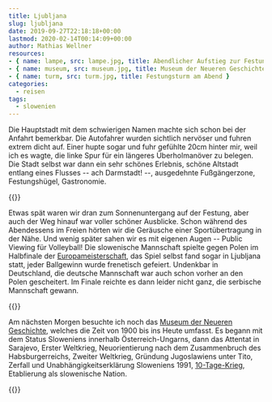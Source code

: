 ```yaml
---
title: Ljubljana
slug: ljubljana
date: 2019-09-27T22:18:18+00:00
lastmod: 2020-02-14T00:14:09+00:00
author: Mathias Wellner
resources: 
- { name: lampe, src: lampe.jpg, title: Abendlicher Aufstieg zur Festung }
- { name: museum, src: museum.jpg, title: Museum der Neueren Geschichte }
- { name: turm, src: turm.jpg, title: Festungsturm am Abend }
categories:
  - reisen
tags:
  - slowenien
---
```

Die Hauptstadt mit dem schwierigen Namen machte sich schon bei der Anfahrt bemerkbar. Die Autofahrer wurden sichtlich nervöser und fuhren extrem dicht auf. Einer hupte sogar und fuhr gefühlte 20cm hinter mir, weil ich es wagte, die linke Spur für ein längeres Überholmanöver zu belegen. Die Stadt selbst war dann ein sehr schönes Erlebnis, schöne Altstadt entlang eines Flusses -- ach Darmstadt! --, ausgedehnte Fußgängerzone, Festungshügel, Gastronomie. 

<!--more-->

{{<responsive-image name="lampe">}}

Etwas spät waren wir dran zum Sonnenuntergang auf der Festung, aber auch der Weg hinauf war voller schöner Ausblicke. Schon während des Abendessens im Freien hörten wir die Geräusche einer Sportübertragung in der Nähe. Und wenig später sahen wir es mit eigenen Augen -- Public Viewing für Volleyball! Die slowenische Mannschaft spielte gegen Polen im Halbfinale der [Europameisterschaft](https://de.wikipedia.org/wiki/Volleyball-Europameisterschaft_der_M%C3%A4nner_2019), das Spiel selbst fand sogar in Ljubljana statt, jeder Ballgewinn wurde frenetisch gefeiert. Undenkbar in Deutschland, die deutsche Mannschaft war auch schon vorher an den Polen gescheitert. Im Finale reichte es dann leider nicht ganz, die serbische Mannschaft gewann. 

{{<responsive-image name="turm">}}

Am nächsten Morgen besuchte ich noch das [Museum der Neueren Geschichte](http://www.muzej-nz.si/en/), welches die Zeit von 1900 bis ins Heute umfasst. Es begann mit dem Status Sloweniens innerhalb Österreich-Ungarns, dann das Attentat in Sarajevo, Erster Weltkrieg, Neuorientierung nach dem Zusammenbruch des Habsburgerreichs, Zweiter Weltkrieg, Gründung Jugoslawiens unter Tito, Zerfall und Unabhängigkeitserklärung Sloweniens 1991, [10-Tage-Krieg](https://de.wikipedia.org/wiki/10-Tage-Krieg), Etablierung als slowenische Nation. 

{{<responsive-image name="museum">}}
